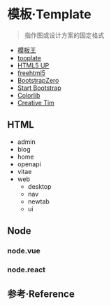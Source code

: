 # 模板·Template

> 指作图或设计方案的固定格式

- [模板王](https://www.mobanwang.com/)
- [tooplate](https://www.tooplate.com/)
- [HTML5 UP](https://html5up.net/)
- [freehtml5](https://freehtml5.co/)
- [BootstrapZero](https://www.bootstrapzero.com/)
- [Start Bootstrap](https://startbootstrap.com/)
- [Colorlib](https://colorlib.com/)
- [Creative Tim](https://www.creative-tim.com/)

## HTML

- admin
- blog
- home
- openapi
- vitae
- web
  - desktop
  - nav
  - newtab
  - ui

## Node

### node.vue

### node.react

## 参考·Reference
